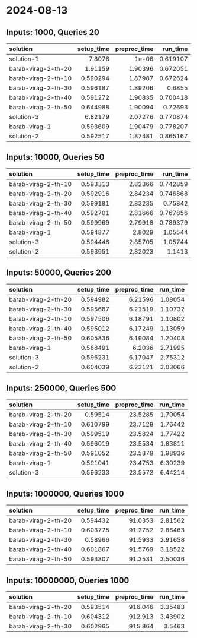 # 2024-08-13

## Inputs: 1000, Queries 20

| solution            |   setup_time |   preproc_time |   run_time |
|:--------------------|-------------:|---------------:|-----------:|
| solution-1          |     7.8076   |        1e-06   |   0.619107 |
| barab-virag-2-th-20 |     1.91159  |        1.90396 |   0.672051 |
| barab-virag-2-th-10 |     0.590294 |        1.87987 |   0.672624 |
| barab-virag-2-th-30 |     0.596187 |        1.89206 |   0.6855   |
| barab-virag-2-th-40 |     0.591272 |        1.90835 |   0.700418 |
| barab-virag-2-th-50 |     0.644988 |        1.90094 |   0.72693  |
| solution-3          |     6.82179  |        2.07276 |   0.770874 |
| barab-virag-1       |     0.593609 |        1.90479 |   0.778207 |
| solution-2          |     0.592517 |        1.87481 |   0.865167 |

## Inputs: 10000, Queries 50

| solution            |   setup_time |   preproc_time |   run_time |
|:--------------------|-------------:|---------------:|-----------:|
| barab-virag-2-th-10 |     0.593313 |        2.82366 |   0.742859 |
| barab-virag-2-th-20 |     0.592916 |        2.84234 |   0.746868 |
| barab-virag-2-th-30 |     0.599181 |        2.83235 |   0.75842  |
| barab-virag-2-th-40 |     0.592701 |        2.81666 |   0.767856 |
| barab-virag-2-th-50 |     0.599969 |        2.79918 |   0.789379 |
| barab-virag-1       |     0.594877 |        2.8029  |   1.05544  |
| solution-3          |     0.594446 |        2.85705 |   1.05744  |
| solution-2          |     0.593951 |        2.82023 |   1.1413   |

## Inputs: 50000, Queries 200

| solution            |   setup_time |   preproc_time |   run_time |
|:--------------------|-------------:|---------------:|-----------:|
| barab-virag-2-th-20 |     0.594982 |        6.21596 |    1.08054 |
| barab-virag-2-th-30 |     0.595687 |        6.21519 |    1.10732 |
| barab-virag-2-th-10 |     0.597506 |        6.18791 |    1.10802 |
| barab-virag-2-th-40 |     0.595012 |        6.17249 |    1.13059 |
| barab-virag-2-th-50 |     0.605836 |        6.19084 |    1.20408 |
| barab-virag-1       |     0.588491 |        6.2036  |    2.71995 |
| solution-3          |     0.596231 |        6.17047 |    2.75312 |
| solution-2          |     0.604039 |        6.23121 |    3.03066 |

## Inputs: 250000, Queries 500

| solution            |   setup_time |   preproc_time |   run_time |
|:--------------------|-------------:|---------------:|-----------:|
| barab-virag-2-th-20 |     0.59514  |        23.5285 |    1.70054 |
| barab-virag-2-th-10 |     0.610799 |        23.7129 |    1.76442 |
| barab-virag-2-th-30 |     0.599519 |        23.5824 |    1.77422 |
| barab-virag-2-th-40 |     0.596019 |        23.5534 |    1.83811 |
| barab-virag-2-th-50 |     0.591052 |        23.5879 |    1.98936 |
| barab-virag-1       |     0.591041 |        23.4753 |    6.30239 |
| solution-3          |     0.596233 |        23.5572 |    6.44214 |

## Inputs: 1000000, Queries 1000

| solution            |   setup_time |   preproc_time |   run_time |
|:--------------------|-------------:|---------------:|-----------:|
| barab-virag-2-th-20 |     0.594432 |        91.0353 |    2.81562 |
| barab-virag-2-th-10 |     0.603775 |        91.2752 |    2.86463 |
| barab-virag-2-th-30 |     0.58966  |        91.5933 |    2.91658 |
| barab-virag-2-th-40 |     0.601867 |        91.5769 |    3.18522 |
| barab-virag-2-th-50 |     0.593307 |        91.3531 |    3.50036 |

## Inputs: 10000000, Queries 1000

| solution            |   setup_time |   preproc_time |   run_time |
|:--------------------|-------------:|---------------:|-----------:|
| barab-virag-2-th-20 |     0.593514 |        916.046 |    3.35483 |
| barab-virag-2-th-10 |     0.604312 |        912.913 |    3.43902 |
| barab-virag-2-th-30 |     0.602965 |        915.864 |    3.5463  |